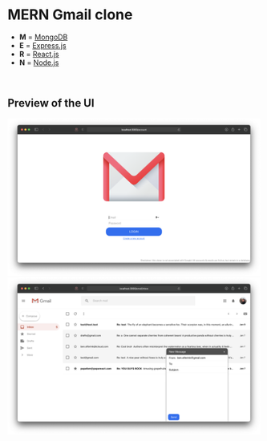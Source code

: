 # MERN Gmail clone

- **M** = [MongoDB](https://www.mongodb.com)
- **E** = [Express.js](https://expressjs.com)
- **R** = [React.js](https://reactjs.org)
- **N** = [Node.js](https://nodejs.org)

<br />

## Preview of the UI

<img src='./preview_login.png' width='700' />
<img src='./preview_mailbox.png' width='700' />
